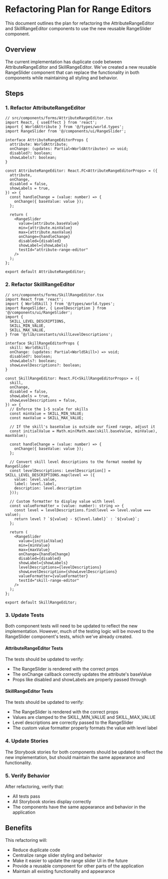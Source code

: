 # Refactoring Plan for Range Editors

This document outlines the plan for refactoring the AttributeRangeEditor and SkillRangeEditor components to use the new reusable RangeSlider component.

## Overview

The current implementation has duplicate code between AttributeRangeEditor and SkillRangeEditor. We've created a new reusable RangeSlider component that can replace the functionality in both components while maintaining all styling and behavior.

## Steps

### 1. Refactor AttributeRangeEditor

```tsx
// src/components/forms/AttributeRangeEditor.tsx
import React, { useEffect } from 'react';
import { WorldAttribute } from '@/types/world.types';
import RangeSlider from '@/components/ui/RangeSlider';

interface AttributeRangeEditorProps {
  attribute: WorldAttribute;
  onChange: (updates: Partial<WorldAttribute>) => void;
  disabled?: boolean;
  showLabels?: boolean;
}

const AttributeRangeEditor: React.FC<AttributeRangeEditorProps> = ({
  attribute,
  onChange,
  disabled = false,
  showLabels = true,
}) => {
  const handleChange = (value: number) => {
    onChange({ baseValue: value });
  };

  return (
    <RangeSlider
      value={attribute.baseValue}
      min={attribute.minValue}
      max={attribute.maxValue}
      onChange={handleChange}
      disabled={disabled}
      showLabel={showLabels}
      testId="attribute-range-editor"
    />
  );
};

export default AttributeRangeEditor;
```

### 2. Refactor SkillRangeEditor

```tsx
// src/components/forms/SkillRangeEditor.tsx
import React from 'react';
import { WorldSkill } from '@/types/world.types';
import RangeSlider, { LevelDescription } from '@/components/ui/RangeSlider';
import { 
  SKILL_LEVEL_DESCRIPTIONS, 
  SKILL_MIN_VALUE, 
  SKILL_MAX_VALUE,
} from '@/lib/constants/skillLevelDescriptions';

interface SkillRangeEditorProps {
  skill: WorldSkill;
  onChange: (updates: Partial<WorldSkill>) => void;
  disabled?: boolean;
  showLabels?: boolean;
  showLevelDescriptions?: boolean;
}

const SkillRangeEditor: React.FC<SkillRangeEditorProps> = ({
  skill,
  onChange,
  disabled = false,
  showLabels = true,
  showLevelDescriptions = false,
}) => {
  // Enforce the 1-5 scale for skills
  const minValue = SKILL_MIN_VALUE;
  const maxValue = SKILL_MAX_VALUE;
  
  // If the skill's baseValue is outside our fixed range, adjust it
  const initialValue = Math.min(Math.max(skill.baseValue, minValue), maxValue);
  
  const handleChange = (value: number) => {
    onChange({ baseValue: value });
  };

  // Convert skill level descriptions to the format needed by RangeSlider
  const levelDescriptions: LevelDescription[] = SKILL_LEVEL_DESCRIPTIONS.map(level => ({
    value: level.value,
    label: level.label,
    description: level.description
  }));

  // Custom formatter to display value with level
  const valueFormatter = (value: number): string => {
    const level = levelDescriptions.find(level => level.value === value);
    return level ? `${value} - ${level.label}` : `${value}`;
  };

  return (
    <RangeSlider
      value={initialValue}
      min={minValue}
      max={maxValue}
      onChange={handleChange}
      disabled={disabled}
      showLabel={showLabels}
      levelDescriptions={levelDescriptions}
      showLevelDescription={showLevelDescriptions}
      valueFormatter={valueFormatter}
      testId="skill-range-editor"
    />
  );
};

export default SkillRangeEditor;
```

### 3. Update Tests

Both component tests will need to be updated to reflect the new implementation. However, much of the testing logic will be moved to the RangeSlider component's tests, which we've already created.

#### AttributeRangeEditor Tests

The tests should be updated to verify:
- The RangeSlider is rendered with the correct props
- The onChange callback correctly updates the attribute's baseValue
- Props like disabled and showLabels are properly passed through

#### SkillRangeEditor Tests

The tests should be updated to verify:
- The RangeSlider is rendered with the correct props
- Values are clamped to the SKILL_MIN_VALUE and SKILL_MAX_VALUE
- Level descriptions are correctly passed to the RangeSlider
- The custom value formatter properly formats the value with level label

### 4. Update Stories

The Storybook stories for both components should be updated to reflect the new implementation, but should maintain the same appearance and functionality.

### 5. Verify Behavior

After refactoring, verify that:
- All tests pass
- All Storybook stories display correctly
- The components have the same appearance and behavior in the application

## Benefits

This refactoring will:
- Reduce duplicate code
- Centralize range slider styling and behavior
- Make it easier to update the range slider UI in the future
- Provide a reusable component for other parts of the application
- Maintain all existing functionality and appearance